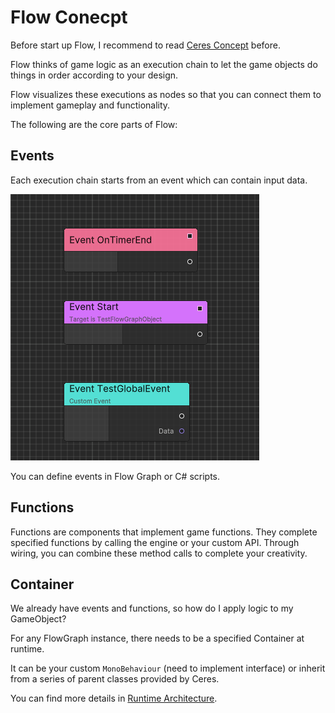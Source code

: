 # Flow Conecpt

Before start up Flow, I recommend to read [Ceres Concept](./ceres_concept.md) before.

Flow thinks of game logic as an execution chain to let the game objects do things in order according to your design.

Flow visualizes these executions as nodes so that you can connect them to implement gameplay and functionality.

The following are the core parts of Flow:

## Events

Each execution chain starts from an event which can contain input data.

![Events](../resources//Images/flow_events.png)

You can define events in Flow Graph or C# scripts.

## Functions

Functions are components that implement game functions. They complete specified functions by calling the engine or your custom API. Through wiring, you can combine these method calls to complete your creativity.

## Container

We already have events and functions, so how do I apply logic to my GameObject? 

For any FlowGraph instance, there needs to be a specified Container at runtime. 

It can be your custom `MonoBehaviour` (need to implement interface) or inherit from a series of parent classes provided by Ceres. 

You can find more details in [Runtime Architecture](./flow_runtime_architecture.md).